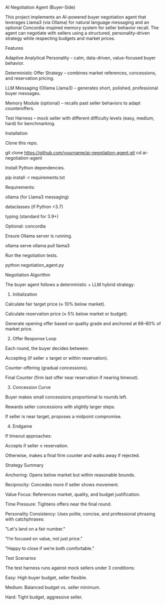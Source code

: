 AI Negotiation Agent (Buyer-Side)

This project implements an AI-powered buyer negotiation agent that leverages Llama3 (via Ollama) for natural language messaging and an optional Concordia-inspired memory system for seller behavior recall.
The agent can negotiate with sellers using a structured, personality-driven strategy while respecting budgets and market prices.

Features

Adaptive Analytical Personality – calm, data-driven, value-focused buyer behavior.

Deterministic Offer Strategy – combines market references, concessions, and reservation pricing.

LLM Messaging (Ollama Llama3) – generates short, polished, professional buyer messages.

Memory Module (optional) – recalls past seller behaviors to adapt counteroffers.

Test Harness – mock seller with different difficulty levels (easy, medium, hard) for benchmarking.

Installation

Clone this repo.

git clone https://github.com/yourname/ai-negotiation-agent.git
cd ai-negotiation-agent


Install Python dependencies.

pip install -r requirements.txt


Requirements:

ollama (for Llama3 messaging)

dataclasses (if Python <3.7)

typing (standard for 3.9+)

Optional: concordia

Ensure Ollama server is running.

ollama serve
ollama pull llama3


Run the negotiation tests.

python negotiation_agent.py

Negotiation Algorithm

The buyer agent follows a deterministic + LLM hybrid strategy:

1. Initialization

Calculate fair target price (≈ 10% below market).

Calculate reservation price (≈ 5% below market or budget).

Generate opening offer based on quality grade and anchored at 68–80% of market price.

2. Offer Response Loop

Each round, the buyer decides between:

Accepting (if seller ≤ target or within reservation).

Counter-offering (gradual concessions).

Final Counter (firm last offer near reservation if nearing timeout).

3. Concession Curve

Buyer makes small concessions proportional to rounds left.

Rewards seller concessions with slightly larger steps.

If seller is near target, proposes a midpoint compromise.

4. Endgame

If timeout approaches:

Accepts if seller ≤ reservation.

Otherwise, makes a final firm counter and walks away if rejected.

 Strategy Summary

Anchoring: Opens below market but within reasonable bounds.

Reciprocity: Concedes more if seller shows movement.

Value Focus: References market, quality, and budget justification.

Time Pressure: Tightens offers near the final round.

Personality Consistency: Uses polite, concise, and professional phrasing with catchphrases:

"Let's land on a fair number."

"I’m focused on value, not just price."

"Happy to close if we’re both comfortable."

Test Scenarios

The test harness runs against mock sellers under 3 conditions:

Easy: High buyer budget, seller flexible.

Medium: Balanced budget vs. seller minimum.

Hard: Tight budget, aggressive seller.

